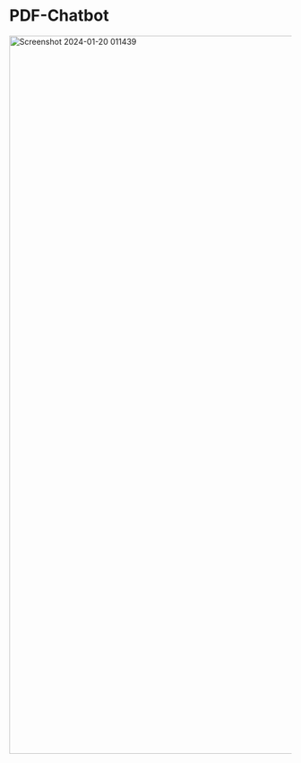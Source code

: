 # PDF-Chatbot
<img width="1280" alt="Screenshot 2024-01-20 011439" src="https://github.com/Romsiter/PDF-Chatbot/assets/101283025/3bdf451d-f21e-43d2-833b-9f32cea2b35c">
